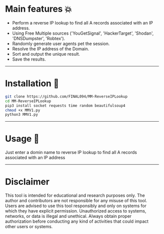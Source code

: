 # Main features :boom: 
-  Perform a reverse IP lookup to find all A records associated with an IP address.
-  Using Free Multiple sources ('YouGetSignal', 'HackerTarget', 'Shodan', 'DNSDumpster', 'Robtex').
-  Randomly generate user agents pet the session.
-  Resolve the IP address of the Domain.
-  Sort and output the unique result.
-  Save the results.
-------------------------------------

# Installation :hammer:

```bash
git clone https://github.com/FINAL094/MM-ReverseIPLookup
cd MM-ReverseIPLookup
pip3 install socket requests time random beautifulsoup4
chmod +x MMV1.py
python3 MMV1.py
```
-------------------------------------

# Usage :wrench:
Just enter a domin name to reverse IP lookup to find all A records associated with an IP address

-------------------------------------
# Disclaimer

This tool is intended for educational and research purposes only. The author and contributors are not responsible for any misuse of this tool. Users are advised to use this tool responsibly and only on systems for which they have explicit permission. Unauthorized access to systems, networks, or data is illegal and unethical. Always obtain proper authorization before conducting any kind of activities that could impact other users or systems.
